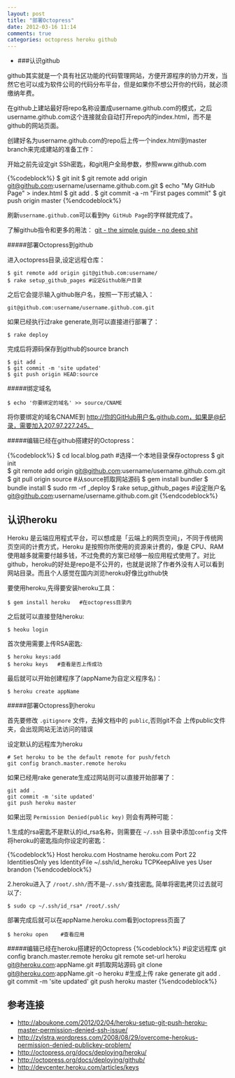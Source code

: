 ```yaml
---
layout: post
title: "部署Octopress"
date: 2012-03-16 11:14
comments: true
categories: octopress heroku github
---
```



* ###认识github

github其实就是一个具有社区功能的代码管理网站，方便开源程序的协力开发，当然它也可以成为软件公司的代码分布平台，但是如果你不想公开你的代码，就必须缴纳年费。

在github上建站最好将repo名称设置成username.github.com的模式，之后username.github.com这个连接就会自动打开repo内的index.html，而不是github的网站页面。

创建好名为username.github.com的repo后上传一个index.html到master branch来完成建站的准备工作：

<!-- more -->

开始之前先设定git SSh密匙，和git用户全局参数，参照www.github.com

{%codeblock%}
$ git init
$ git remote add origin git@github.com:username/username.github.com.git
$ echo "My GitHub Page" > index.html
$ git add .
$ git commit -a -m "First pages commit"
$ git push origin master
{%endcodeblock%}

刷新`username.github.com`可以看到`My GitHub Page`的字样就完成了。

了解github指令和更多的用法：
[git - the simple guide - no deep shit](http://rogerdudler.github.com/git-guide/index.zh.html)


#####部署Octopress到github

进入octopress目录,设定远程仓库：

	$ git remote add origin git@github.com:username/
	$ rake setup_github_pages #设定Github账户目录

之后它会提示输入github账户名，按照一下形式输入：
	
	git@github.com:username/username.github.com.git
	
如果已经执行过rake generate,则可以直接进行部署了：

	$ rake deploy

完成后将源码保存到github的source branch

	$ git add .
	$ git commit -m 'site updated'
	$ git push origin HEAD:source
	
#####绑定域名

	$ echo '你要绑定的域名' >> source/CNAME

将你要绑定的域名CNAME到 http://你的GitHub用户名.github.com，如果是@纪录，需要加入207.97.227.245。


#####编辑已经在github搭建好的Octopress：

{%codeblock%}
$ cd local.blog.path  #选择一个本地目录保存octopress
$ git init				
$ git remote add origin git@github.com:username/username.github.com.git
$ git pull origin source		#从source抓取网站源码
$ gem install bundler
$ bundle install
$ sudo rm -rf _deploy
$ rake setup_github_pages	#设定账户名
git@github.com:username/username.github.com.git
{%endcodeblock%}

		
		
		

## 认识heroku

Heroku 是云端应用程式平台，可以想成是「云端上的网页空间」，不同于传统网页空间的计费方式，Heroku 是按照你所使用的资源来计费的，像是 CPU、RAM 使用越多就需要付越多钱，不过免费的方案已经够一般应用程式使用了。对比github，heroku的好处是repo是不公开的，也就是说除了作者外没有人可以看到网站目录。而且个人感觉在国内浏览heroku好像比github快

要使用heroku,先得要安装heroku工具：

	$ gem install heroku   #在octopress目录内
	
之后就可以直接登陆heroku:

	$ heoku login
	
首次使用需要上传RSA密匙:

	$ heroku keys:add
	$ heroku keys   #查看是否上传成功
	
最后就可以开始创建程序了(appName为自定义程序名)：

	$ heroku create appName
	

#####部署Octopress到heroku

首先要修改 `.gitignore` 文件，去掉文档中的 `public`,否则git不会 上传public文件夹，会出现网站无法访问的错误

设定默认的远程库为heroku

	# Set heroku to be the default remote for push/fetch
	git config branch.master.remote heroku

如果已经用rake generate生成过网站则可以直接开始部署了：

	git add .
	git commit -m 'site updated'
	git push heroku master
	
如果出现 `Permission Denied(public key)` 则会有两种可能：

1.生成的rsa密匙不是默认的id_rsa名称，则需要在 `~/.ssh` 目录中添加`config` 文件将heroku的密匙指向你设定的密匙：

{%codeblock%}
Host heroku.com
Hostname heroku.com
Port 22
IdentitiesOnly yes
IdentityFile ~/.ssh/id_heroku
TCPKeepAlive yes
User brandon
{%endcodeblock%}

2.heroku进入了 `/root/.shh/`而不是`~/.ssh/`查找密匙, 简单将密匙拷贝过去就可以了:

	$ sudo cp ~/.ssh/id_rsa* /root/.ssh/
	
部署完成后就可以在appName.heroku.com看到octopress页面了

	$ heroku open    #查看应用
	

#####编辑已经在heroku搭建好的Octopress
{%codeblock%}
#设定远程库
git config branch.master.remote heroku
git remote set-url heroku git@heroku.com:appName.git
#抓取网站源码
git clone git@heroku.com:appName.git -o heroku
#生成上传
rake generate
git add .
git commit -m 'site updated'
git push heroku master
{%endcodeblock%}


## 参考连接

* <http://aboukone.com/2012/02/04/heroku-setup-git-push-heroku-master-permission-denied-ssh-issue/>
* <http://zylstra.wordpress.com/2008/08/29/overcome-herokus-permission-denied-publickey-problem/>
* <http://octopress.org/docs/deploying/heroku/>
* <http://octopress.org/docs/deploying/github/>
* <http://devcenter.heroku.com/articles/keys>


